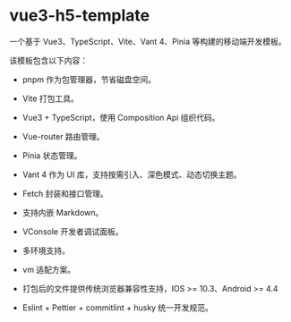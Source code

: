 # vue3-h5-template

一个基于 Vue3、TypeScript、Vite、Vant 4、Pinia 等构建的移动端开发模板。

该模板包含以下内容：

- pnpm 作为包管理器，节省磁盘空间。

- Vite 打包工具。

- Vue3 + TypeScript，使用 Composition Api 组织代码。

- Vue-router 路由管理。

- Pinia 状态管理。

- Vant 4 作为 UI 库，支持按需引入、深色模式、动态切换主题。

- Fetch 封装和接口管理。

- 支持内嵌 Markdown。

- VConsole 开发者调试面板。

- 多环境支持。

- vm 适配方案。

- 打包后的文件提供传统浏览器兼容性支持，IOS >= 10.3、Android >= 4.4

- Eslint + Pettier + commitlint + husky 统一开发规范。
